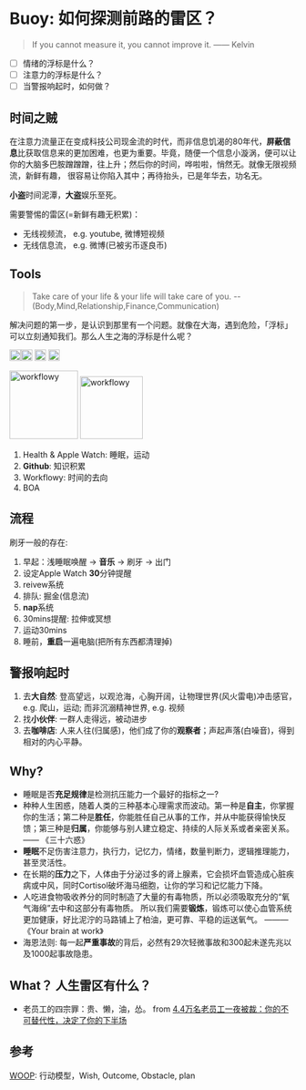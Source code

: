 # Buoy: 如何探测前路的雷区？

> If you cannot measure it, you cannot improve it. —— Kelvin 


- [ ] 情绪的浮标是什么？
- [ ] 注意力的浮标是什么？
- [ ] 当警报响起时，如何做？

## 时间之贼

在注意力流量正在变成科技公司现金流的时代，而非信息饥渴的80年代，**屏蔽信息**比获取信息来的更加困难，也更为重要。毕竟，随便一个信息小漩涡，便可以让你的大脑多巴胺蹭蹭蹭，往上升；然后你的时间，哗啦啦，悄然无。就像无限视频流，新鲜有趣，
很容易让你陷入其中；再待抬头，已是年华去，功名无。

**小盗**时间泥潭，**大盗**娱乐至死。

需要警惕的雷区(=新鲜有趣无积累)：

* 无线视频流， e.g. youtube, 微博短视频
* 无线信息流， e.g. 微博(已被劣币逐良币) 

## Tools

> Take care of your life & your life will take care of you. -- (Body,Mind,Relationship,Finance,Communication)

解决问题的第一步，是认识到那里有一个问题。就像在大海，遇到危险，「浮标」可以立刻通知我们。那么人生之海的浮标是什么呢？ 

<img src="https://i.imgur.com/lywdaP3.png" alt="right" width="20"/><img src="https://i.imgur.com/gPCuBTE.png" alt="workflowy" width="20"/>
<img src="https://i.imgur.com/kLLtRlc.png" alt="drawing" width="20"/>
<img src="https://i.imgur.com/8MyBvDP.png" alt="drawing" width="20"/>

<img src="https://i.imgur.com/aX5ptpq.png" alt="workflowy" width="120"/>
<img src="https://i.imgur.com/YdFO5vw.png" alt="workflowy" width="110"/>




1. Health & Apple Watch: 睡眠，运动
1. **Github**: 知识积累
2. Workflowy: 时间的去向 
3. BOA
  
## 流程

刷牙一般的存在:

1. 早起：浅睡眠唤醒 -> **音乐** -> 刷牙 -> 出门
2. 设定Apple Watch **30**分钟提醒
1. reivew系统
1. 排队: 掘金(信息流)
1. **nap**系统
1. 30mins提醒: 拉伸或冥想
1. 运动30mins
2. 睡前，**重启**一遍电脑(把所有东西都清理掉)
  
## 警报响起时

1. 去**大自然**: 登高望远，以观沧海，心胸开阔，让物理世界(风火雷电)冲击感官，e.g. 爬山，运动; 而非沉溺精神世界, e.g. 视频
2. 找**小伙伴**: 一群人走得远，被动进步
3. 去**咖啡店**: 人来人往(归属感)，他们成了你的**观察者**；声起声落(白噪音)，得到相对的内心平静。

## Why?

* 睡眠是否**充足规律**是检测抗压能力一个最好的指标之一?
* 种种人生困惑，随着人类的三种基本心理需求而波动。第一种是**自主**，你掌握你的生活；第二种是**胜任**，你能胜任自己从事的工作，并从中能获得愉快反馈；第三种是**归属**，你能够与别人建立稳定、持续的人际关系或者亲密关系。 —— 《三十六惑》
* **睡眠**不足伤害注意力，执行力，记忆力，情绪，数量判断力，逻辑推理能力，甚至灵活性。
* 在长期的**压力**之下，人体由于分泌过多的肾上腺素，它会损坏血管造成心脏疾病或中风，同时Cortisol破坏海马细胞，让你的学习和记忆能力下降。
* 人吃进食物吸收养分的同时制造了大量的有毒物质，所以必须吸取充分的“氧气海绵”去中和这部分有毒物质。 所以我们需要**锻炼**，锻炼可以使心血管系统更加健康，好比泥泞的马路铺上了柏油，更可靠、平稳的运送氧气。 ——— 《Your brain at work》
* 海恩法则:  每一起**严重事故**的背后，必然有29次轻微事故和300起未遂先兆以及1000起事故隐患。

## What？ 人生雷区有什么？

* 老员工的四宗罪：贵、懒，油，怂。 from [4.4万名老员工一夜被裁：你的不可替代性，决定了你的下半场](http://dy.163.com/v2/article/detail/DUIEFD3V0544206L.html) 

   
## 参考

[WOOP](https://www.characterlab.org/woop): 行动模型，Wish, Outcome, Obstacle, plan 
 